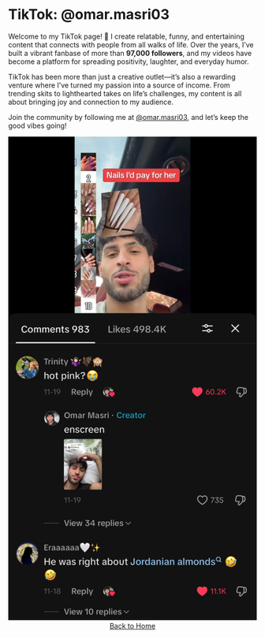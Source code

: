 # **TikTok: @omar.masri03**

Welcome to my TikTok page! 🎥 I create relatable, funny, and entertaining content that connects with people from all walks of life. Over the years, I’ve built a vibrant fanbase of more than **97,000 followers**, and my videos have become a platform for spreading positivity, laughter, and everyday humor.

TikTok has been more than just a creative outlet—it’s also a rewarding venture where I’ve turned my passion into a source of income. From trending skits to lighthearted takes on life’s challenges, my content is all about bringing joy and connection to my audience.

Join the community by following me at [@omar.masri03](https://www.tiktok.com/@omar.masri03), and let’s keep the good vibes going!
<div align="center">
    <img src="tiktok.jpg" alt="Profile Picture" class="profile-img" />
</div>

<div align="center">
    <a href="https://coollomar1.github.io" class="button">Back to Home</a>
</div>
